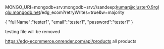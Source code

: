 MONGO_URI=mongodb+srv:mongodb+srv://sandeep:kumar@cluster0.9rglqlu.mongodb.net/edg_ecom?retryWrites=true&w=majority


{
 "fullName":"tester1",
     "email":"tester1", 
     "password":"tester1" 
}

testing file will be removed 


https://edg-ecommerce.onrender.com/api/products all products